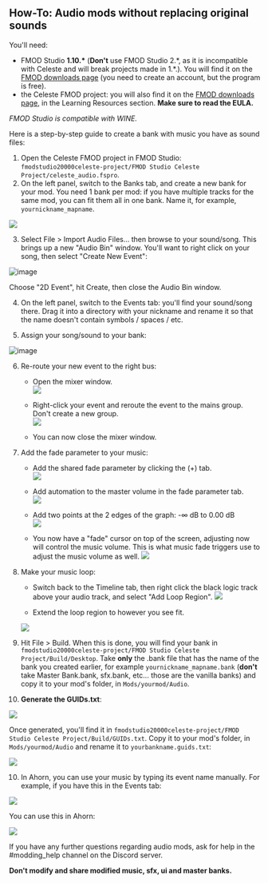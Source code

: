 ## How-To: Audio mods without replacing original sounds

You'll need:
- FMOD Studio **1.10.\*** (**Don't** use FMOD Studio 2.\*, as it is incompatible with Celeste and will break projects made in 1.\*.). You will find it on the [FMOD downloads page](https://www.fmod.com/download) (you need to create an account, but the program is free).
- the Celeste FMOD project: you will also find it on the [FMOD downloads page](https://www.fmod.com/download), in the Learning Resources section. **Make sure to read the EULA.**

_FMOD Studio is compatible with WINE._

Here is a step-by-step guide to create a bank with music you have as sound files:

1. Open the Celeste FMOD project in FMOD Studio: `fmodstudio20000celeste-project/FMOD Studio Celeste Project/celeste_audio.fspro`.
2. On the left panel, switch to the Banks tab, and create a new bank for your mod. You need 1 bank per mod: if you have multiple tracks for the same mod, you can fit them all in one bank. Name it, for example, `yournickname_mapname`.

![](https://cdn.discordapp.com/attachments/445236692136230943/714571482231210024/unknown.png)

3. Select File > Import Audio Files... then browse to your sound/song. This brings up a new "Audio Bin" window. You'll want to right click on your song, then select "Create New Event":

![image](https://cdn.discordapp.com/attachments/445236692136230943/714572284194455603/unknown.png)

Choose "2D Event", hit Create, then close the Audio Bin window.

4. On the left panel, switch to the Events tab: you'll find your sound/song there. Drag it into a directory with your nickname and rename it so that the name doesn't contain symbols / spaces / etc.

5. Assign your song/sound to your bank:

![image](https://cdn.discordapp.com/attachments/445236692136230943/714573969512071289/unknown.png)

6. Re-route your new event to the right bus:

    - Open the mixer window.  
    ![](https://cdn.discordapp.com/attachments/429775352295063563/476487647892602892/unknown.png)

    - Right-click your event and reroute the event to the mains group. Don't create a new group.  
    ![](https://cdn.discordapp.com/attachments/429775352295063563/476488253382590464/unknown.png)

    - You can now close the mixer window.

7. Add the fade parameter to your music:

    - Add the shared fade parameter by clicking the (+) tab.  
    ![](https://cdn.discordapp.com/attachments/445236692136230943/714576338199117824/unknown.png)

    - Add automation to the master volume in the fade parameter tab.  
    ![](https://cdn.discordapp.com/attachments/445236692136230943/714576523293884476/unknown.png)

    - Add two points at the 2 edges of the graph: -∞ dB to 0.00 dB  
    ![](https://cdn.discordapp.com/attachments/429775260108324865/478316724907671552/unknown.png)

    - You now have a "fade" cursor on top of the screen, adjusting now will control the music volume. This is what music fade triggers use to adjust the music volume as well.
    ![](https://cdn.discordapp.com/attachments/445236692136230943/714577386758340688/unknown.png)

8. Make your music loop:

    - Switch back to the Timeline tab, then right click the black logic track above your audio track, and select "Add Loop Region". 
    ![](https://cdn.discordapp.com/attachments/445236692136230943/714577912963268698/unknown.png)

    - Extend the loop region to however you see fit.

    ![](https://cdn.discordapp.com/attachments/462498749097443330/547105130441605160/loop.gif)

9. Hit File > Build. When this is done, you will find your bank in `fmodstudio20000celeste-project/FMOD Studio Celeste Project/Build/Desktop`. Take **only** the .bank file that has the name of the bank you created earlier, for example `yournickname_mapname.bank` (**don't** take Master Bank.bank, sfx.bank, etc... those are the vanilla banks) and copy it to your mod's folder, in `Mods/yourmod/Audio`.

9. **Generate the GUIDs.txt**:

![](https://cdn.discordapp.com/attachments/429775260108324865/473619203174301706/unknown.png)

Once generated, you'll find it in `fmodstudio20000celeste-project/FMOD Studio Celeste Project/Build/GUIDs.txt`. Copy it to your mod's folder, in `Mods/yourmod/Audio` and rename it to `yourbankname.guids.txt`:

![](https://cdn.discordapp.com/attachments/445236692136230943/714582075646279860/unknown.png)

10. In Ahorn, you can use your music by typing its event name manually. For example, if you have this in the Events tab:

![](https://cdn.discordapp.com/attachments/445236692136230943/714582221805060228/unknown.png)

You can use this in Ahorn:

![](https://cdn.discordapp.com/attachments/445236692136230943/714583243806212157/unknown.png)

If you have any further questions regarding audio mods, ask for help in the #modding_help channel on the Discord server.

**Don't modify and share modified music, sfx, ui and master banks.**

